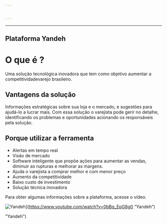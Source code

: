 ```yaml
---


---
```


<hr>
<h2 id="plataforma-yandeh">Plataforma Yandeh</h2>
<h1 id="o-que-é-">O que é ?</h1>
<p>Uma solução tecnológica inovadora que tem como objetivo aumentar a competitividadevarejo brasileiro.</p>
<h2 id="vantagens-da-solução">Vantagens da solução</h2>
<p>
Informações estratégicas sobre sua loja e o mercado, e sugestões para ajudá-lo a lucrar mais. Com essa solução o varejista pode gerir no detalhe, identificando os problemas e oportunidades acionando os responsáveis pela solução.</p>
<h2 id="porque-utilizar-a-ferramenta">Porque utilizar a ferramenta</h2>
<ul>
<li>Alertas em tempo real</li>
<li>Visão de mercado</li>
<li>Software inteligente que propõe ações para aumentar as vendas, diminuir as rupturas e melhorar as margens.</li>
<li>Ajuda o varejista a comprar melhor e com menor preço</li>
<li>Aumento da competitividade</li>
<li>Baixo custo de investimento</li>
<li>Solução técnica inovadora</li>
</ul>
<p>Para obter algumas informações sobre a plataforma, acesse o vídeo.
</p><p><img src="&#10;![Yandeh](https://i.imgur.com/OI5Y2Ay.png" alt="Yandeh">](<a href="https://www.youtube.com/watch?v=0bBq_EpG8g0">https://www.youtube.com/watch?v=0bBq_EpG8g0</a> “Yandeh”)</p> "Yandeh")

